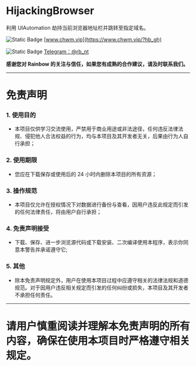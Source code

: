# HijackingBrowser
利用 UIAutomation 劫持当前浏览器地址栏并跳转至指定域名。



![Static Badge](https://img.shields.io/badge/HomePage-%E5%AE%98%E6%96%B9%E7%BD%91%E7%AB%99-green?logo=R&link=https://www.chwm.vip/?hb_gh) [www.chwm.vip](https://www.chwm.vip/?hb_gh)

![Static Badge](https://img.shields.io/badge/Telegram-%E8%81%94%E7%B3%BB%E6%88%91%E4%BB%AC-blue?logo=C&link=https://t.me/rb_nt) [Telegram：@rb_nt](https://t.me/rb_nt)

**感谢您对 Rainbow 的关注与信任，如果您有成熟的合作建议，请及时联系我们。**

***

# 免责声明

### 1. 使用目的

* 本项目仅供学习交流使用，严禁用于商业用途或非法途径，任何违反法律法规、侵犯他人合法权益的行为，均与本项目及其开发者无关，后果由行为人自行承担；

### 2. 使用期限

* 您应在下载保存或使用后的 24 小时内删除本项目的所有资源；

### 3. 操作规范

* 本项目仅允许在授权情况下对数据进行备份与查看，因用户违反此规定而引发的任何法律责任，将由用户自行承担；

### 4. 免责声明接受

* 下载、保存、进一步浏览源代码或下载安装、二次编译使用本程序，表示你同意本警告并承诺遵守它;

### 5. 其他

* 除本免责声明规定外，用户在使用本项目过程中应遵守相关的法律法规和道德规范。对于因用户违反相关规定而引发的任何纠纷或损失，本项目及其开发者不承担任何责任。

***

# 请用户慎重阅读并理解本免责声明的所有内容，确保在使用本项目时严格遵守相关规定。
